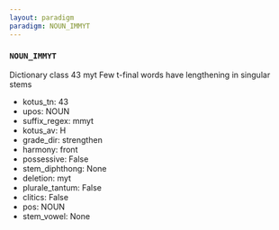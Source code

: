 ```yaml
---
layout: paradigm
paradigm: NOUN_IMMYT
---
```

### ` NOUN_IMMYT `

Dictionary class 43 myt Few t-final words have lengthening in singular stems
* kotus_tn: 43
* upos: NOUN
* suffix_regex: mmyt
* kotus_av: H
* grade_dir: strengthen
* harmony: front
* possessive: False
* stem_diphthong: None
* deletion: myt
* plurale_tantum: False
* clitics: False
* pos: NOUN
* stem_vowel: None

